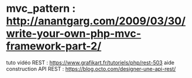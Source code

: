 # mvc_pattern : http://anantgarg.com/2009/03/30/write-your-own-php-mvc-framework-part-2/

tuto vidéo REST : https://www.grafikart.fr/tutoriels/php/rest-503
aide construction API REST  : https://blog.octo.com/designer-une-api-rest/

